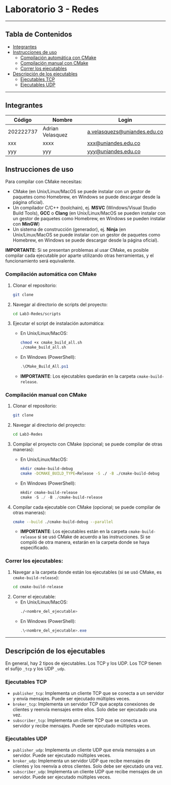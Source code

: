 # Laboratorio 3 - Redes

---

## Tabla de Contenidos

- [Integrantes](#integrantes)
- [Instrucciones de uso](#instrucciones-de-uso)
   - [Compilación automática con CMake](#compilación-automática-con-cmake)
   - [Compilación manual con CMake](#compilación-manual-con-cmake)
   - [Correr los ejecutables](#correr-los-ejecutables)
- [Descripción de los ejecutables](#descripción-de-los-ejecutables)
   - [Ejecutables TCP](#ejecutables-tcp)
   - [Ejecutables UDP](#ejecutables-udp)

---

## Integrantes

| Código    | Nombre           | Login                        |
|-----------|------------------|------------------------------|
| 202222737 | Adrian Velasquez | a.velasquezs@uniandes.edu.co |
| xxx       | xxxx             | xxx@uniandes.edu.co          |
| yyy       | yyy              | yyy@uniandes.edu.co          |

## Instrucciones de uso

Para compilar con CMake necesitas:
- CMake (en Unix/Linux/MacOS se puede instalar con un gestor de paquetes como Homebrew, en Windows se puede descargar desde la página oficial).
- Un compilador C/C++ (toolchain), ej. **MSVC** (Windows/Visual Studio Build Tools), **GCC** o **Clang** (en Unix/Linux/MacOS se pueden instalar con un gestor de paquetes como Homebrew, en Windows se pueden instalar con **MinGW**)
- Un sistema de construcción (generador), ej. **Ninja** (en Unix/Linux/MacOS se puede instalar con un gestor de paquetes como Homebrew, en Windows se puede descargar desde la página oficial).

**IMPORTANTE**: Si se presentan problemas al usar CMake, es posible compilar cada ejecutable por aparte utilizando otras herramientas, y el funcionamiento será equivalente.

### Compilación automática con CMake

1. Clonar el repositorio:
   ```bash
   git clone
    ```
   
2. Navegar al directorio de scripts del proyecto:
    ```bash
   cd Lab3-Redes/scripts
   ```
   
3. Ejecutar el script de instalación automática:
   - En Unix/Linux/MacOS:
     ```bash
     chmod +x cmake_build_all.sh
     ./cmake_build_all.sh
     ```
   - En Windows (PowerShell):
     ```powershell
     .\CMake_Build_All.ps1
     ```
   - **IMPORTANTE**: Los ejecutables quedarán en la carpeta `cmake-build-release`.

### Compilación manual con CMake

1. Clonar el repositorio:
   ```bash
   git clone
    ```
   
2. Navegar al directorio del proyecto:
    ```bash
   cd Lab3-Redes
   ```

3. Compilar el proyecto con CMake (opcional; se puede compilar de otras maneras):
    - En Unix/Linux/MacOS:
      ```bash
      mkdir cmake-build-debug
      cmake -DCMAKE_BUILD_TYPE=Release -S ./ -B ./cmake-build-debug
      ```
    - En Windows (PowerShell):
      ```powershell
      mkdir cmake-build-release
      cmake -S ./ -B ./cmake-build-release
      ```
   
4. Compilar cada ejecutable con CMake (opcional; se puede compilar de otras maneras):
    ```bash
    cmake --build ./cmake-build-debug --parallel
    ```
   - **IMPORTANTE**: Los ejecutables están en la carpeta `cmake-build-release` si se usó CMake de acuerdo a las instrucciones. Si se compiló de otra manera, estarán en la carpeta donde se haya especificado.
   

### Correr los ejecutables:

1. Navegar a la carpeta donde están los ejecutables (si se usó CMake, es `cmake-build-release`):
    ```bash
    cd cmake-build-release
    ```
2. Correr el ejecutable:
    - En Unix/Linux/MacOS:
      ```bash
      ./<nombre_del_ejecutable>
      ```
    - En Windows (PowerShell):
      ```powershell
      .\<nombre_del_ejecutable>.exe
      ```

---

## Descripción de los ejecutables

En general, hay 2 tipos de ejecutables. Los TCP y los UDP. Los TCP tienen el sufijo `_tcp` y los UDP `_udp`.

### Ejecutables TCP
- `publisher_tcp`: Implementa un cliente TCP que se conecta a un servidor y envía mensajes. Puede ser ejecutado múltiples veces.
- `broker_tcp`: Implementa un servidor TCP que acepta conexiones de clientes y reenvía mensajes entre ellos. Solo debe ser ejecutado una vez.
- `subscriber_tcp`: Implementa un cliente TCP que se conecta a un servidor y recibe mensajes. Puede ser ejecutado múltiples veces.

### Ejecutables UDP
- `publisher_udp`: Implementa un cliente UDP que envía mensajes a un servidor. Puede ser ejecutado múltiples veces.
- `broker_udp`: Implementa un servidor UDP que recibe mensajes de clientes y los reenvía a otros clientes. Solo debe ser ejecutado una vez.
- `subscriber_udp`: Implementa un cliente UDP que recibe mensajes de un servidor. Puede ser ejecutado múltiples veces.

